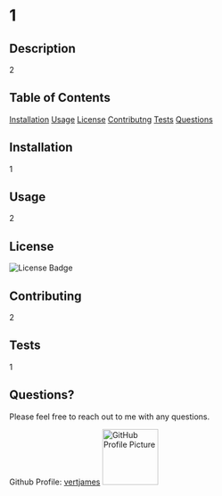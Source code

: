 
  # 1

  ## Description
  2

  ## Table of Contents
  [Installation](#installation)
  [Usage](#usage)
  [License](#license)
  [Contributng](#contributing)
  [Tests](#tests)
  [Questions](#questions)
  
  <a name="installation"></a>
  ## Installation
  1
  
  <a name="usage"></a>
  ## Usage
  2

  <a name="license"></a>
  ## License
  <img src='https://img.shields.io/badge/License-GNU AGPLv3-blue' alt='License Badge'>
      
  <a name="contributing"></a>
  ## Contributing
  2

  <a name="tests"></a>
  ## Tests
  1

  <a name="questions"></a>
  ## Questions?
  Please feel free to reach out to me with any questions.
  
  Github Profile: <a href='https://github.com/vertjames'>vertjames</a>
  <img src='https://avatars1.githubusercontent.com/u/61360856?v=4' height='100px' alt='GitHub Profile Picture'>
